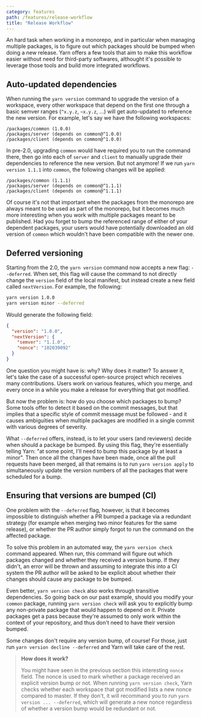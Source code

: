 ```yaml
---
category: features
path: /features/release-workflow
title: "Release Workflow"
---
```


An hard task when working in a monorepo, and in particular when managing multiple packages, is to figure out which packages should be bumped when doing a new release. Yarn offers a few tools that aim to make this workflow easier without need for third-party softwares, althought it's possible to leverage those tools and build more integrated workflows.

## Auto-updated dependencies

When running the `yarn version` command to upgrade the version of a workspace, every other workspace that depend on the first one through a basic semver ranges (`^x.y.z`, `~x.y.z`, ...) will get auto-updated to reference the new version. For example, let's say we have the following workspaces:

```
/packages/common (1.0.0)
/packages/server (depends on common@^1.0.0)
/packages/client (depends on common@^1.0.0)
```

In pre-2.0, upgrading `common` would have required you to run the command there, then go into each of `server` and `client` to manually upgrade their dependencies to reference the new version. But not anymore! If we run `yarn version 1.1.1` into `common`, the following changes will be applied:

```
/packages/common (1.1.1)
/packages/server (depends on common@^1.1.1)
/packages/client (depends on common@^1.1.1)
```

Of course it's not that important when the packages from the monorepo are always meant to be used as part of the monorepo, but it becomes much more interesting when you work with multiple packages meant to be published. Had you forget to bump the referenced range of either of your dependent packages, your users would have potentially downloaded an old version of `common` which wouldn't have been compatible with the newer one.

## Deferred versioning

Starting from the 2.0, the `yarn version` command now accepts a new flag: `--deferred`. When set, this flag will cause the command to not directly change the `version` field of the local manifest, but instead create a new field called `nextVersion`. For example, the following:

```bash
yarn version 1.0.0
yarn version minor --deferred
```

Would generate the following field:

```json
{
  "version": "1.0.0",
  "nextVersion": {
    "semver": "1.1.0",
    "nonce": "102039092"
  }
}
```

One question you might have is: why? Why does it matter? To answer it, let's take the case of a successful open-source project which receives many contributions. Users work on various features, which you merge, and every once in a while you make a release for everything that got modified.

But now the problem is: how do you choose which packages to bump? Some tools offer to detect it based on the commit messages, but that implies that a specific style of commit message must be followed - and it causes ambiguities when multiple packages are modified in a single commit with various degrees of severity.

What `--deferred` offers, instead, is to let your users (and reviewers) decide when should a package be bumped. By using this flag, they're essentially telling Yarn: "at some point, I'll need to bump this package by at least a minor". Then once all the changes have been made, once all the pull requests have been merged, all that remains is to run `yarn version apply` to simultaneously update the version numbers of all the packages that were scheduled for a bump.

## Ensuring that versions are bumped (CI)

One problem with the `--deferred` flag, however, is that it becomes impossible to distinguish whether a PR bumped a package via a redundant strategy (for example when merging two minor features for the same release), or whether the PR author simply forgot to run the command on the affected package.

To solve this problem in an automated way, the `yarn version check` command appeared. When run, this command will figure out which packages changed and whether they received a version bump. If they didn't, an error will be thrown and assuming to integrate this into a CI system the PR author will be asked to be explicit about whether their changes should cause any package to be bumped.

Even better, `yarn version check` also works through transitive dependencies. So going back on our past example, should you modify your `common` package, running `yarn version check` will ask you to explicitly bump any non-private package that would happen to depend on it. Private packages get a pass because they're assumed to only work within the context of your repository, and thus don't need to have their version bumped.

Some changes don't require any version bump, of course! For those, just run `yarn version decline --deferred` and Yarn will take care of the rest.

> **How does it work?**
>
> You might have seen in the previous section this interesting `nonce` field. The nonce is used to mark whether a package received an explicit version bump or not. When running `yarn version check`, Yarn checks whether each workspace that got modified lists a new nonce compared to master. If they don't, it will recommand you to run `yarn version ... --deferred`, which will generate a new nonce regardless of whether a version bump would be redundant or not.
